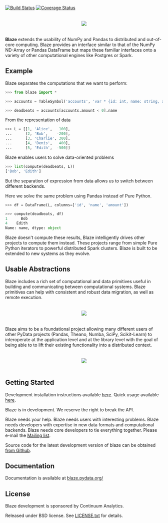 [![Build
Status](https://travis-ci.org/ContinuumIO/blaze.png)](https://travis-ci.org/ContinuumIO/blaze)
[![Coverage
Status](https://coveralls.io/repos/ContinuumIO/blaze/badge.png)](https://coveralls.io/r/ContinuumIO/blaze)

<p align="center" style="padding: 20px">
<img src="https://raw.github.com/ContinuumIO/blaze/master/docs/source/svg/blaze_med.png">
</p>

**Blaze** extends the usability of NumPy and Pandas to distributed and
out-of-core computing.  Blaze provides an interface similar to that of the
NumPy ND-Array or Pandas DataFrame but maps these familiar interfaces onto a
variety of other computational engines like Postgres or Spark.

Example
-------

Blaze separates the computations that we want to perform:

```Python
>>> from blaze import *

>>> accounts = TableSymbol('accounts', 'var * {id: int, name: string, amount: int}')

>>> deadbeats = accounts[accounts.amount < 0].name
```

From the representation of data

```Python
>>> L = [[1, 'Alice',   100],
...      [2, 'Bob',    -200],
...      [3, 'Charlie', 300],
...      [4, 'Denis',   400],
...      [5, 'Edith',  -500]]
```

Blaze enables users to solve data-oriented problems

```Python
>>> list(compute(deadbeats, L))
['Bob', 'Edith']
```

But the separation of expression from data allows us to switch between
different backends.

Here we solve the same problem using Pandas instead of Pure Python.

```Python
>>> df = DataFrame(L, columns=['id', 'name', 'amount'])

>>> compute(deadbeats, df)
1      Bob
4    Edith
Name: name, dtype: object
```

Blaze doesn't compute these results, Blaze intelligently drives other projects
to compute them instead.  These projects range from simple Pure Python
iterators to powerful distributed Spark clusters.  Blaze is built to be
extended to new systems as they evolve.


Usable Abstractions
-------------------

Blaze includes a rich set of computational and data primitives useful in
building and communicating between computational systems.  Blaze primitives can
help with consistent and robust data migration, as well as remote execution.

<p align="center" style="padding: 20px">
<img src="https://raw.github.com/ContinuumIO/blaze/master/docs/source/svg/codepush.png">
</p>

Blaze aims to be a foundational project allowing many different users of
other PyData projects (Pandas, Theano, Numba, SciPy, Scikit-Learn)
to interoperate at the application level and at the library level with
the goal of being able to to lift their existing functionality into a
distributed context.

<p align="center" style="padding: 20px">
<img src="https://raw.github.com/ContinuumIO/blaze/master/docs/source/svg/sources.png">
</p>


Getting Started
---------------

Development installation instructions available [here](http://blaze.pydata.org/docs/latest/dev_workflow.html#installing-development-blaze).  Quick usage available [here](http://blaze.pydata.org/docs/latest/quickstart.html).

Blaze is in development.  We reserve the right to break the API.

Blaze needs your help.  Blaze needs users with interesting problems.  Blaze
needs developers with expertise in new data formats and computational backends.
Blaze needs core developers to tie everything together.  Please e-mail the
[Mailing list](mailto:blaze-dev@continuum.io).

Source code for the latest development version of blaze can
be obtained [from Github](https://github.com/ContinuumIO/blaze).


Documentation
-------------

Documentation is available at
[blaze.pydata.org/](http://blaze.pydata.org/)


License
-------

Blaze development is sponsored by Continuum Analytics.

Released under BSD license. See [LICENSE.txt](LICENSE.txt) for details.
